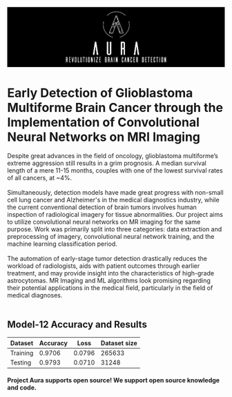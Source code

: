 <img src="https://raw.githubusercontent.com/FrankWhoee/Aura/master/assets/aura.png" alt="Aura Logo"/>
<br>

# Early Detection of Glioblastoma Multiforme Brain Cancer through the Implementation of Convolutional Neural Networks on MRI Imaging

  Despite great advances in the field of oncology, glioblastoma multiforme’s extreme aggression still results in a grim prognosis. A median survival length of a mere 11-15 months, couples with one of the lowest survival rates of all cancers, at ~4%. <br><br>
  Simultaneously, detection models have made great progress with non-small cell lung cancer and Alzheimer's in the medical diagnostics industry, while the current conventional detection of brain tumors involves human inspection of radiological imagery for tissue abnormalities. Our project aims to utilize convolutional neural networks on MR imaging for the same purpose. Work was primarily split into three categories: data extraction and preprocessing of imagery, convolutional neural network training, and the machine learning classification period. <br><br>
  The automation of early-stage tumor detection drastically reduces the workload of radiologists, aids with patient outcomes through earlier treatment, and may provide insight into the characteristics of high-grade astrocytomas. MR Imaging and ML algorithms look promising regarding their potential applications in the medical field, particularly in the field of medical diagnoses. <br><br>

## Model-12 Accuracy and Results

| Dataset | Accuracy | Loss | Dataset size |
| ------- | -------- | ---- | ------------ |
| Training  | 0.9706 | 0.0796  | 265633  |
| Testing  | 0.9793  | 0.0710  | 31248 |

#### Project Aura supports open source! We support open source knowledge and code.
